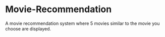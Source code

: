 # Movie-Recommendation
A movie recommendation system where 5 movies similar to the movie you choose are displayed.
